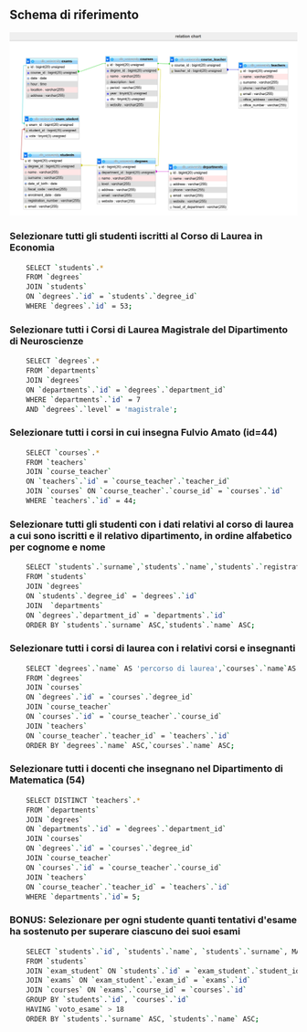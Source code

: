 ## Schema di riferimento
![App Screenshot](db-university.png)
### Selezionare tutti gli studenti iscritti al Corso di Laurea in Economia
```bash
    SELECT `students`.* 
    FROM `degrees`
    JOIN `students`
    ON `degrees`.`id` = `students`.`degree_id`
    WHERE `degrees`.`id` = 53;
```
### Selezionare tutti i Corsi di Laurea Magistrale del Dipartimento di Neuroscienze
```bash
    SELECT `degrees`.* 
    FROM `departments` 
    JOIN `degrees`
    ON `departments`.`id` = `degrees`.`department_id`
    WHERE `departments`.`id` = 7
    AND `degrees`.`level` = 'magistrale';
```
### Selezionare tutti i corsi in cui insegna Fulvio Amato (id=44)
```bash
    SELECT `courses`.*
    FROM `teachers` 
    JOIN `course_teacher` 
    ON `teachers`.`id` = `course_teacher`.`teacher_id` 
    JOIN `courses` ON `course_teacher`.`course_id` = `courses`.`id` 
    WHERE `teachers`.`id` = 44; 
```
### Selezionare tutti gli studenti con i dati relativi al corso di laurea a cui sono iscritti e il relativo dipartimento, in ordine alfabetico per cognome e nome
```bash
    SELECT `students`.`surname`,`students`.`name`,`students`.`registration_number`,`degrees`.*,`departments`.`name`
    FROM `students` 
    JOIN `degrees`
    ON `students`.`degree_id` = `degrees`.`id`
    JOIN  `departments` 
    ON `degrees`.`department_id` = `departments`.`id`
    ORDER BY `students`.`surname` ASC,`students`.`name` ASC;
```
### Selezionare tutti i corsi di laurea con i relativi corsi e insegnanti
```bash
    SELECT `degrees`.`name` AS 'percorso di laurea',`courses`.`name`AS 'corsi',`teachers`.`name`AS 'nome professore',`teachers`.`surname`AS 'cognome professore'
    FROM `degrees`
    JOIN `courses`
    ON `degrees`.`id` = `courses`.`degree_id`
    JOIN `course_teacher`
    ON `courses`.`id` = `course_teacher`.`course_id`
    JOIN `teachers`
    ON `course_teacher`.`teacher_id` = `teachers`.`id`
    ORDER BY `degrees`.`name` ASC,`courses`.`name` ASC;
```
### Selezionare tutti i docenti che insegnano nel Dipartimento di Matematica (54)
```bash
    SELECT DISTINCT `teachers`.* 
    FROM `departments` 
    JOIN `degrees` 
    ON `departments`.`id` = `degrees`.`department_id` 
    JOIN `courses` 
    ON `degrees`.`id` = `courses`.`degree_id` 
    JOIN `course_teacher` 
    ON `courses`.`id` = `course_teacher`.`course_id` 
    JOIN `teachers` 
    ON `course_teacher`.`teacher_id` = `teachers`.`id` 
    WHERE `departments`.`id`= 5; 
```
### BONUS: Selezionare per ogni studente quanti tentativi d'esame ha sostenuto per superare ciascuno dei suoi esami
```bash    
    SELECT `students`.`id`, `students`.`name`, `students`.`surname`, MAX(`exam_student`.`vote`) AS `voto_esame`, `courses`.`name`, COUNT(`exam_student`.`vote`) AS 'numero_tentativi'
    FROM `students`
    JOIN `exam_student` ON `students`.`id` = `exam_student`.`student_id`
    JOIN `exams` ON `exam_student`.`exam_id` = `exams`.`id`
    JOIN `courses` ON `exams`.`course_id` = `courses`.`id`
    GROUP BY `students`.`id`, `courses`.`id`
    HAVING `voto_esame` > 18
    ORDER BY `students`.`surname` ASC, `students`.`name` ASC;
```